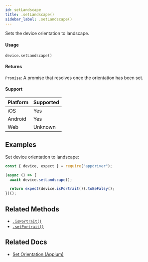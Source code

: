 ```yaml
---
id: setLandscape
title: .setLandscape()
sidebar_label: .setLandscape()
---
```


Sets the device orientation to landscape.

#### Usage

```text
device.setLandscape()
```

#### Returns

`Promise`: A promise that resolves once the orientation has been set.

#### Support

| Platform | Supported |
| -------- | --------- |
| iOS      | Yes       |
| Android  | Yes       |
| Web      | Unknown   |

## Examples

Set device orientation to landscape:

```javascript
const { device, expect } = require("appdriver");

(async () => {
  await device.setLandscape();

  return expect(device.isPortrait()).toBeFalsy();
})();
```

## Related Methods

- [`.isPortrait()`](./isPortrait.md)
- [`.setPortrait()`](./setPortrait.md)

## Related Docs

- [Set Orientation (Appium)](http://appium.io/docs/en/commands/session/orientation/set-orientation/)
